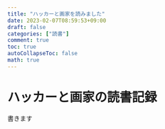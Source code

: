 ```yaml
---
title: "ハッカーと画家を読みました"
date: 2023-02-07T08:59:53+09:00
draft: false
categories: ["読書"]
comment: true
toc: true
autoCollapseToc: false
math: true
---
```


# ハッカーと画家の読書記録
書きます
